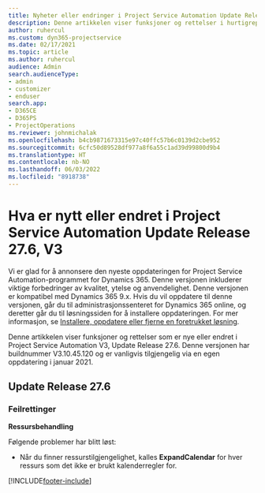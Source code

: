```yaml
---
title: Nyheter eller endringer i Project Service Automation Update Release 27.6, hurtigreparasjon, V3
description: Denne artikkelen viser funksjoner og rettelser i hurtigreparasjonen Project Service Automation Update Release 27.6 V3.
author: ruhercul
ms.custom: dyn365-projectservice
ms.date: 02/17/2021
ms.topic: article
ms.author: ruhercul
audience: Admin
search.audienceType:
- admin
- customizer
- enduser
search.app:
- D365CE
- D365PS
- ProjectOperations
ms.reviewer: johnmichalak
ms.openlocfilehash: b4cb9871673315e97c40ffc57b6c0139d2cbe952
ms.sourcegitcommit: 6cfc50d89528df977a8f6a55c1ad39d99800d9b4
ms.translationtype: HT
ms.contentlocale: nb-NO
ms.lasthandoff: 06/03/2022
ms.locfileid: "8918738"
---
```

# <a name="whats-new-or-changed-in-project-service-automation-update-release-276-v3"></a>Hva er nytt eller endret i Project Service Automation Update Release 27.6, V3

Vi er glad for å annonsere den nyeste oppdateringen for Project Service Automation-programmet for Dynamics 365. Denne versjonen inkluderer viktige forbedringer av kvalitet, ytelse og anvendelighet. Denne versjonen er kompatibel med Dynamics 365 9.x. Hvis du vil oppdatere til denne versjonen, går du til administrasjonssenteret for Dynamics 365 online, og deretter går du til løsningssiden for å installere oppdateringen. For mer informasjon, se [Installere, oppdatere eller fjerne en foretrukket løsning](/power-platform/admin/install-remove-preferred-solution).

Denne artikkelen viser funksjoner og rettelser som er nye eller endret i Project Service Automation V3, Update Release 27.6. Denne versjonen har buildnummer V3.10.45.120 og er vanligvis tilgjengelig via en egen oppdatering i januar 2021.

## <a name="update-release-276"></a>Update Release 27.6

### <a name="bug-fixes"></a>Feilrettinger


**Ressursbehandling**

Følgende problemer har blitt løst:

- Når du finner ressurstilgjengelighet, kalles **ExpandCalendar** for hver ressurs som det ikke er brukt kalenderregler for.


[!INCLUDE[footer-include](../includes/footer-banner.md)]
